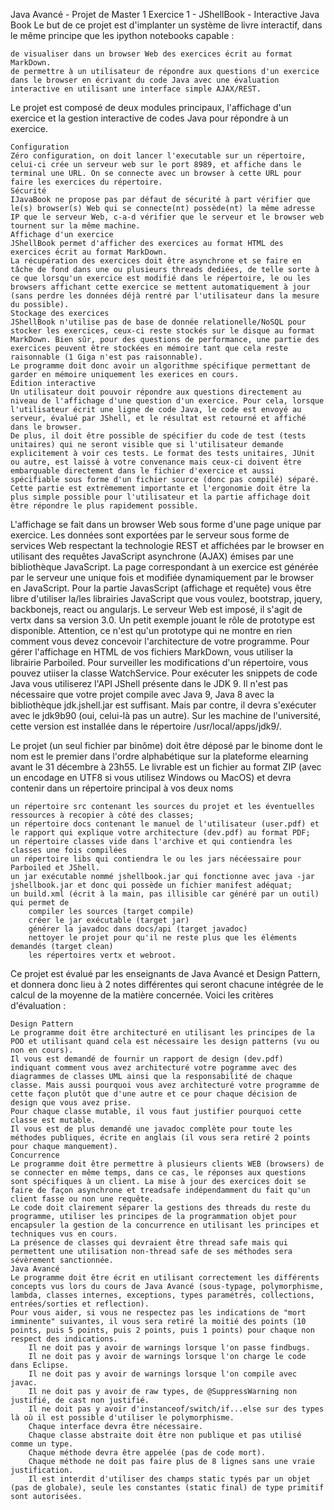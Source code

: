  Java Avancé - Projet de Master 1
Exercice 1 - JShellBook - Interactive Java Book
Le but de ce projet est d'implanter un système de livre interactif, dans le même principe que les ipython notebooks capable :

    de visualiser dans un browser Web des exercices écrit au format MarkDown.
    de permettre à un utilisateur de répondre aux questions d'un exercice dans le browser en écrivant du code Java avec une évaluation interactive en utilisant une interface simple AJAX/REST.


Le projet est composé de deux modules principaux, l'affichage d'un exercice et la gestion interactive de codes Java pour répondre à un exercice.

    Configuration
    Zéro configuration, on doit lancer l'executable sur un répertoire, celui-ci crée un serveur web sur le port 8989, et affiche dans le terminal une URL. On se connecte avec un browser à cette URL pour faire les exercices du répertoire.
    Sécurité
    IJavaBook ne propose pas par défaut de sécurité à part vérifier que le(s) browser(s) Web qui se connecte(nt) possède(nt) la même adresse IP que le serveur Web, c-a-d vérifier que le serveur et le browser web tournent sur la même machine.
    Affichage d'un exercice
    JShellBook permet d'afficher des exercices au format HTML des exercices écrit au format MarkDown.
    La récupération des exercices doit être asynchrone et se faire en tâche de fond dans une ou plusieurs threads dediées, de telle sorte à ce que lorsqu'un exercice est modifié dans le répertoire, le ou les browsers affichant cette exercice se mettent automatiquement à jour (sans perdre les données déjà rentré par l'utilisateur dans la mesure du possible).
    Stockage des exercices
    JShellBook n'utilise pas de base de donnée relationelle/NoSQL pour stocker les exercices, ceux-ci reste stockés sur le disque au format MarkDown. Bien sûr, pour des questions de performance, une partie des exercices peuvent être stockées en mémoire tant que cela reste raisonnable (1 Giga n'est pas raisonnable).
    Le programme doit donc avoir un algorithme spécifique permettant de garder en mémoire uniquement les exerices en cours.
    Edition interactive
    Un utilisateur doit pouvoir répondre aux questions directement au niveau de l'affichage d'une question d'un exercice. Pour cela, lorsque l'utilisateur écrit une ligne de code Java, le code est envoyé au serveur, évalué par JShell, et le résultat est retourné et affiché dans le browser.
    De plus, il doit être possible de spécifier du code de test (tests unitaires) qui ne seront visible que si l'utilisateur demande explicitement à voir ces tests. Le format des tests unitaires, JUnit ou autre, est laissé à votre convenance mais ceux-ci doivent être embarquable directement dans le fichier d'exercice et aussi spécifiable sous forme d'un fichier source (donc pas compilé) séparé.
    Cette partie est extrèmement importante et l'ergonomie doit être la plus simple possible pour l'utilisateur et la partie affichage doit être répondre le plus rapidement possible.

L'affichage se fait dans un browser Web sous forme d'une page unique par exercice. Les données sont exportées par le serveur sous forme de services Web respectant la technologie REST et affichées par le browser en utilisant des requêtes JavaScript asynchrone (AJAX) émises par une bibliothèque JavaScript. La page correspondant à un exercice est générée par le serveur une unique fois et modifiée dynamiquement par le browser en JavaScript.
Pour la partie JavasScript (affichage et requête) vous être libre d'utiliser la/les librairies JavaScript que vous voulez, bootstrap, jquery, backbonejs, react ou angularjs.
Le serveur Web est imposé, il s'agit de vertx dans sa version 3.0. Un petit exemple jouant le rôle de prototype est disponible.
Attention, ce n'est qu'un prototype qui ne montre en rien comment vous devez concevoir l'architecture de votre programme.
Pour gérer l'affichage en HTML de vos fichiers MarkDown, vous utiliser la librairie Parboiled.
Pour surveiller les modifications d'un répertoire, vous pouvez utiiser la classe WatchService.
Pour exécuter les snippets de code Java vous utiliserez l'API JShell présente dans le JDK 9. Il n'est pas nécessaire que votre projet compile avec Java 9, Java 8 avec la bibliothèque jdk.jshell.jar est suffisant. Mais par contre, il devra s'exécuter avec le jdk9b90 (oui, celui-là pas un autre).
Sur les machine de l'université, cette version est installée dans le répertoire /usr/local/apps/jdk9/.

Le projet (un seul fichier par binôme) doit être déposé par le binome dont le nom est le premier dans l'ordre alphabétique sur la plateforme elearning avant le 31 décembre à 23h55.
Le livrable est un fichier au format ZIP (avec un encodage en UTF8 si vous utilisez Windows ou MacOS) et devra contenir dans un répertoire principal à vos deux noms

    un répertoire src contenant les sources du projet et les éventuelles ressources à recopier à côté des classes;
    un répertoire docs contenant le manuel de l'utilisateur (user.pdf) et le rapport qui explique votre architecture (dev.pdf) au format PDF;
    un répertoire classes vide dans l'archive et qui contiendra les classes une fois compilées
    un répertoire libs qui contiendra le ou les jars nécéessaire pour Parboiled et JShell.
    un jar exécutable nommé jshellbook.jar qui fonctionne avec java -jar jshellbook.jar et donc qui possède un fichier manifest adéquat;
    un build.xml (écrit à la main, pas illisible car généré par un outil) qui permet de
        compiler les sources (target compile)
        créer le jar exécutable (target jar)
        générer la javadoc dans docs/api (target javadoc)
        nettoyer le projet pour qu'il ne reste plus que les éléments demandés (target clean)
        les répertoires vertx et webroot.


Ce projet est évalué par les enseignants de Java Avancé et Design Pattern, et donnera donc lieu à 2 notes différentes qui seront chacune intégrée de le calcul de la moyenne de la matière concernée.
Voici les critères d'évaluation :

    Design Pattern
    Le programme doit être architecturé en utilisant les principes de la POO et utilisant quand cela est nécessaire les design patterns (vu ou non en cours).
    Il vous est demandé de fournir un rapport de design (dev.pdf) indiquant comment vous avez architecturé votre pogramme avec des diagrammes de classes UML ainsi que la responsabilité de chaque classe. Mais aussi pourquoi vous avez architecturé votre programme de cette façon plutôt que d'une autre et ce pour chaque décision de design que vous avez prise.
    Pour chaque classe mutable, il vous faut justifier pourquoi cette classe est mutable.
    Il vous est de plus demandé une javadoc complète pour toute les méthodes publiques, écrite en anglais (il vous sera retiré 2 points pour chaque manquement).
    Concurrence
    Le programme doit être permettre à plusieurs clients WEB (browsers) de se connecter en même temps, dans ce cas, le réponses aux questions sont spécifiques à un client. La mise à jour des exercices doit se faire de façon asynchrone et treadsafe indépendamment du fait qu'un client fasse ou non une requête.
    Le code doit clairement séparer la gestions des threads du reste du programme, utiliser les principes de la programmation objet pour encapsuler la gestion de la concurrence en utilisant les principes et techniques vus en cours.
    La présence de classes qui devraient être thread safe mais qui permettent une utilisation non-thread safe de ses méthodes sera sévèrement sanctionnée.
    Java Avancé
    Le programme doit être écrit en utilisant correctement les différents concepts vus lors du cours de Java Avancé (sous-typage, polymorphisme, lambda, classes internes, exceptions, types paramétrés, collections, entrées/sorties et reflection).
    Pour vous aider, si vous ne respectez pas les indications de "mort imminente" suivantes, il vous sera retiré la moitié des points (10 points, puis 5 points, puis 2 points, puis 1 points) pour chaque non respect des indications.
        Il ne doit pas y avoir de warnings lorsque l'on passe findbugs.
        Il ne doit pas y avoir de warnings lorsque l'on charge le code dans Eclipse.
        Il ne doit pas y avoir de warnings lorsque l'on compile avec javac.
        Il ne doit pas y avoir de raw types, de @SuppressWarning non justifié, de cast non justifié.
        Il ne doit pas y avoir d'instanceof/switch/if...else sur des types là où il est possible d'utiliser le polymorphisme.
        Chaque interface devra être nécessaire.
        Chaque classe abstraite doit être non publique et pas utilisé comme un type.
        Chaque méthode devra être appelée (pas de code mort).
        Chaque méthode ne doit pas faire plus de 8 lignes sans une vraie justification.
        Il est interdit d'utiliser des champs static typés par un objet (pas de globale), seule les constantes (static final) de type primitif sont autorisées.
